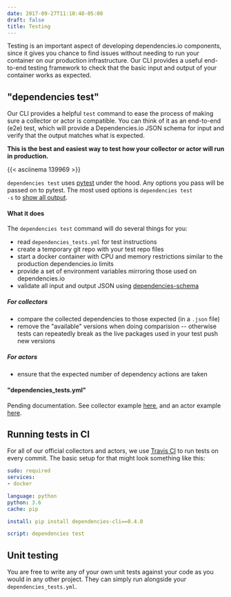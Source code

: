 ```yaml
---
date: 2017-09-27T11:10:48-05:00
draft: false
title: Testing
---
```


Testing is an important aspect of developing dependencies.io components, since
it gives you chance to find issues without needing to run your container on our
production infrastructure. Our CLI provides a useful end-to-end testing
framework to check that the basic input and output of your container works as
expected.

## "dependencies test"

Our CLI provides a helpful `test` command to ease the process of making sure a
collector or actor is compatible. You can think of it as an end-to-end (e2e)
test, which will provide a Dependencies.io JSON schema for input and verify that
the output matches what is expected.

**This is the best and easiest way to test how your collector or actor will run
in production.**

{{< asciinema 139969 >}}

<div class="alert alert-info"><code>dependencies test</code> uses <a
href="https://docs.pytest.org">pytest</a> under the hood. Any options you pass
will be passed on to pytest. The most used options is <code>dependencies test
-s</code> to <a href="https://docs.pytest.org/en/latest/capture.html">show all
output</a>.</div>

#### What it does

The `dependencies test` command will do several things for you:

- read `dependencies_tests.yml` for test instructions
- create a temporary git repo with your test repo files
- start a docker container with CPU and memory restrictions similar to the
production dependencies.io limits
- provide a set of environment variables mirroring those used on dependencies.io
- validate all input and output JSON using
[dependencies-schema](https://github.com/dependencies-io/schema)

##### For collectors

- compare the collected dependencies to those expected (in a `.json` file)
- remove the "available" versions when doing comparision -- otherwise tests
can repeatedly break as the live packages used in your test push new versions

##### For actors

- ensure that the expected number of dependency actions are taken

#### "dependencies_tests.yml"

Pending documentation. See collector example [here](https://github.com/dependencies-io/collector-python-pip/blob/master/dependencies_tests.yml), and an actor example [here](https://github.com/dependencies-io/actor-python-pip/blob/master/dependencies_tests.yml).

## Running tests in CI

For all of our official collectors and actors, we use [Travis
CI](https://travis-ci.org/) to run tests on every commit. The basic setup for
that might look something like this:

```yaml
sudo: required
services:
- docker

language: python
python: 3.6
cache: pip

install: pip install dependencies-cli==0.4.0

script: dependencies test
```

## Unit testing

You are free to write any of your own unit tests against your code as you would
in any other project. They can simply run alongside your
`dependencies_tests.yml`.
